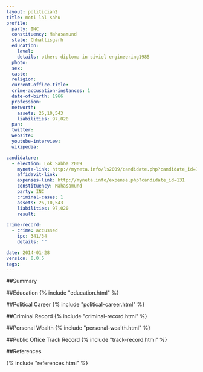 ```yaml
---
layout: politician2
title: moti lal sahu
profile: 
  party: INC
  constituency: Mahasamund
  state: Chhattisgarh
  education: 
    level: 
    details: others diploma in siviel engineering1985
  photo: 
  sex: 
  caste: 
  religion: 
  current-office-title: 
  crime-accusation-instances: 1
  date-of-birth: 1966
  profession: 
  networth: 
    assets: 26,10,543
    liabilities: 97,020
  pan: 
  twitter: 
  website: 
  youtube-interview: 
  wikipedia: 

candidature: 
  - election: Lok Sabha 2009
    myneta-link: http://myneta.info/ls2009/candidate.php?candidate_id=131
    affidavit-link: 
    expenses-link: http://myneta.info/expense.php?candidate_id=131
    constituency: Mahasamund 
    party: INC
    criminal-cases: 1
    assets: 26,10,543
    liabilities: 97,020
    result:  

crime-record: 
  - crime: accussed
    ipc: 341/34
    details: "" 

date: 2014-01-28
version: 0.0.5
tags: 
---
```

##Summary


##Education
{% include "education.html" %}


##Political Career
{% include "political-career.html" %}


##Criminal Record
{% include "criminal-record.html" %}


##Personal Wealth
{% include "personal-wealth.html" %}


##Public Office Track Record
{% include "track-record.html" %}


##References


{% include "references.html" %}
